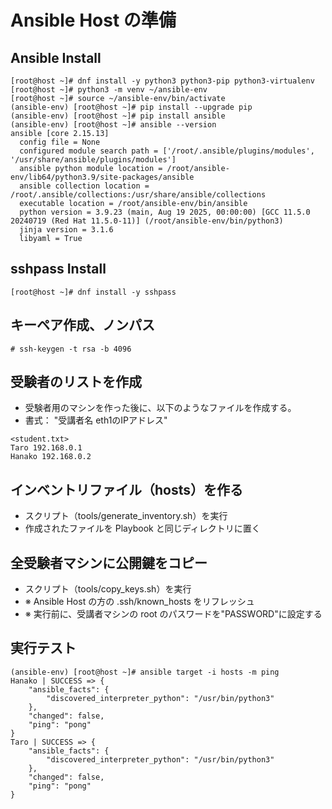 # Ansible Host の準備

## Ansible Install
```
[root@host ~]# dnf install -y python3 python3-pip python3-virtualenv
[root@host ~]# python3 -m venv ~/ansible-env
[root@host ~]# source ~/ansible-env/bin/activate
(ansible-env) [root@host ~]# pip install --upgrade pip
(ansible-env) [root@host ~]# pip install ansible
(ansible-env) [root@host ~]# ansible --version
ansible [core 2.15.13]
  config file = None
  configured module search path = ['/root/.ansible/plugins/modules', '/usr/share/ansible/plugins/modules']
  ansible python module location = /root/ansible-env/lib64/python3.9/site-packages/ansible
  ansible collection location = /root/.ansible/collections:/usr/share/ansible/collections
  executable location = /root/ansible-env/bin/ansible
  python version = 3.9.23 (main, Aug 19 2025, 00:00:00) [GCC 11.5.0 20240719 (Red Hat 11.5.0-11)] (/root/ansible-env/bin/python3)
  jinja version = 3.1.6
  libyaml = True
```

## sshpass Install
```
[root@host ~]# dnf install -y sshpass
```

## キーペア作成、ノンパス
```
# ssh-keygen -t rsa -b 4096
```

## 受験者のリストを作成
- 受験者用のマシンを作った後に、以下のようなファイルを作成する。
- 書式： "受講者名 eth1のIPアドレス"

```
<student.txt>
Taro 192.168.0.1
Hanako 192.168.0.2
```

## インベントリファイル（hosts）を作る
-  スクリプト（tools/generate_inventory.sh）を実行
- 作成されたファイルを Playbook と同じディレクトリに置く

## 全受験者マシンに公開鍵をコピー
- スクリプト（tools/copy_keys.sh）を実行
- ※ Ansible Host の方の .ssh/known_hosts をリフレッシュ
- ※ 実行前に、受講者マシンの root のパスワードを"PASSWORD"に設定する

## 実行テスト

```
(ansible-env) [root@host ~]# ansible target -i hosts -m ping
Hanako | SUCCESS => {
    "ansible_facts": {
        "discovered_interpreter_python": "/usr/bin/python3"
    },
    "changed": false,
    "ping": "pong"
}
Taro | SUCCESS => {
    "ansible_facts": {
        "discovered_interpreter_python": "/usr/bin/python3"
    },
    "changed": false,
    "ping": "pong"
}
```
